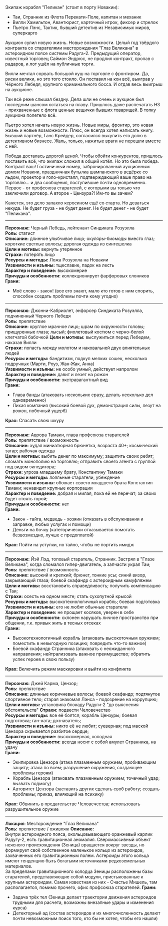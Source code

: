 Экипаж корабля "Пеликан" (стоит в порту Новакии):
* Таи, Странник из Флота Перекати-Поле, капитан и механик
* Вилли Хамильтон, Авантюрист, карточный игрок, фиксер и стрелок
* Пьетро Лэнс, Тактик, бывший детектив из Независимых миров, суперкарго

Аукцион сулил новую жизнь. Новые возможности. Целый год твёрдого контракта со старателями месторождения "Глаз Великана" в астероидном поясе системы Радуга-2.
Предыдущий оператор, известный торговец Саймон Эндрюс, не продлил контракт, пропав с радаров, и лот ушёл на публичные торги.

Вилли мечтал сорвать большой куш на торговле с фронтиром. Да, риски велики, но это того стоило.
Он поставил на кон всё, выиграв у Чёрного Лебедя, крупного криминального босса. И отдав весь выигрыш на аукционе.

Таи всё реже слышал бездну. Дела шли не очень и аукцион был последним шансом остаться на плаву.
Пришлось даже распечатать НЗ - прихваченные с флота ценные вещички бывших товарищей. В топку аукциона полетело всё.

Пьетро хотел начать новую жизнь. Новые миры, фронтир, это новая жизнь и новые возможности. Плюс, он всегда хотел написать книгу.
Бывший партнёр, Ганс Крейдер, согласился выкупить его долю в детективном бизнесе. Жаль, только, нажитые враги не перешли вместе с ней.

Победа досталась дорогой ценой. Чтобы обойти конкурентов, пришлось поставить всё, что экипаж сложил в общий котёл. Но это была победа.
Контракт ваш! Гостиничный номер, забронированный аукционным домом Новакии, праздничная бутылка шампанского в ведёрке со льдом, проектор и голо-кристалл,
подтверждающий ваше право на торговлю... и два сообщения, поступившие почти одновременно. Первое - от профсоюза старателей, с которыми вы только что
заключили договор. А второе - Цензура?! Им-то вы зачем?

Кажется, это дело запахло керосином ещё со старта. Но деваться некуда. Не будет груза - не будет денег. Не будет денег - не будет "Пеликана".

---

**Персонаж:** Черный Лебедь, лейтенант Синдиката Розуэлла  
**Роль:** статист  
**Описание:** длинное улыбчивое лицо; окуляры-биомоды вместо глаз; короткие светлые волосы; дорогая одежда из синтешелка  
**Цели и мотивы:** вернуть утерянное  
**Страхи:** потерять лицо  
**Ресурсы и методы:** Ложа Розуэлла на Новакии  
**Уязвимости и изъяны:** тщеславие, падок на лесть  
**Характер и поведение:** высокомерие  
**Причуды и особенности:** коллекционирует фарфоровых слоников  
**Грани:**  
- Моё слово - закон! (все его знают, мало кто готов с ним спорить, способен создать проблемы почти кому угодно)

---

**Персонаж:** Джонни-Кабриолет, энфорсер Синдиката Розуэлла, подчиненный Черного Лебедя  
**Роль:** препятствие  
**Описание:** круглое мрачное лицо; шрам по окружности головы; прищуренные глаза; лысый; фиолетовый костюм с черно-белой клетчатой бабочкой
**Цели и мотивы:** выслужиться перед Лебедем, наказав Вилли  
**Страхи:** попасть между молотом и наковальней двух влиятельных людей  
**Ресурсы и методы:** бандитизм, подкуп мелких сошек, несколько подручных (Марти, Роуз, Жан-Жак, Анна)  
**Уязвимости и изъяны:** не особо умный, действует напролом  
**Характер и поведение:** давит и лезет на рожон  
**Причуды и особенности:** экстравагантный вид  
**Грани:**  
- Глава банды (атаковать нескольких сразу, делать несколько дел одновременно)
- Лихая компания (высокий боевой дух, демонстрация силы, лезут на рожон, побочный ущерб)  

**Крах:** Спасать свою шкуру

---

**Персонаж:** Аврора Тамаки, глава профсоюза старателей  
**Роль:** препятствие / возможность  
**Описание:** худая миниатюрная брюнетка, возраста 40+; космический загар; рабочая одежда  
**Цели и мотивы:** выбить денег по максимуму; защитить своих ребят; сломать монополию на торговлю; отправить своего агента с группой под видом экпедитора;  
**Страхи:** угроза младшему брату, Константину Тамаки  
**Ресурсы и методы:** лояльные старатели, убеждение  
**Уязвимости и изъяны:** обожает своего младшего брата Константин Тамаки; ненавидит крупные корпорации  
**Характер и поведение:** добрая и милая, пока ей не перечат; за своих будет стоять горой;  
**Причуды и особенности:** нет  
**Грани:**  
- Закон - тайга, медведь - хозяин (отказать в обслуживании и заправке, любых услугах и помощи)
- Деньги на бочку (категорически отказывается помогать безвозмездно, лучше с предоплатой)  

**Крах:** Пойти на уступки, но тайно, чтобы не портить имидж

---

**Персонаж:** Йэй Лэд, топовый старатель, Странник. Застрял в "Глазе Великана", когда сломался гипер-двигатель, а запчасти украл Таи;  
**Роль:** препятствие / возможность  
**Описание:** высокий и крепкий; брюнет, тонкие усы; синий визор, закрывающий глаза; боевой скафандр с астероидным камуфляжем  
**Цели и мотивы:** восстановить справедливость; получить компенсацию с Таи;  
**Страхи:** осесть на одном месте; стать сухопутной крысой  
**Ресурсы и методы:** высокотехнологичный корабль; боевая подготовка  
**Уязвимости и изъяны:** его не любят обычные старатели  
**Характер и поведение:** не прощает косяков, уверен в себе  
**Причуды и особенности:** склонен нарушать личное пространство при общении, т.к. привык жить в тесных отсеках  
**Грани:**  
- Высокотехнологичный корабль (атаковать высокоточным оружием; поместить в невыгодную позицию; повредить что-то важное)
- Боевой скафандр Странника (атаковать с неожиданного направления; нейтрализовать важное преимущество; обратить успех героев в свою пользу)  

**Крах:** Включить режим маскировки и выйти из конфликта

---

**Персонаж:** Джей Карма, Цензор;  
**Роль:** препятствие  
**Описание:** длинные коричневые волосы; боевой скафандр; подтянутое спортивное тело; старая знакомая Лэнса - подозрение на коррупцию;  
**Цели и мотивы:** установила блокаду Радуги-2 "до выяснения обстоятельств"
**Страхи:** подвести Человечество  
**Ресурсы и методы:** все её боятся; корабль Цензуры; боевая подготовка; ган-ката; дознаватель;  
**Уязвимости и изъяны:** никто её не любит; суеверная; под маской Цензора скрывается разбитое сердце;  
**Характер и поведение:** высокомерная, холодная  
**Причуды и особенности:** всегда носит с собой амулет Странника, на удачу  
**Грани:**  
- Экипировка Цензора (атака плазменным оружием, пробивающим защиту; атака по всем; разрушение окружения, создающее проблемы героям)
- Корабль Цензора (атаковать плазменным оружием; точечный удар; вызвать подмогу)
- Авторитет Цензора (заставить других сделать своб работу; создать проблемы; приказ, влияющий на психику)

**Крах:** Обвинить в предательстве Человечества; использовать разрушительное оружие

---

**Локация**: Месторождение "Глаз Великана"  
**Роль:** препятствие / оживляж
**Описание:**  
Внутри астероидного пояса, окольцовывающего оранжевый карлик Радугу-2, есть гравитационная аномалия. Сверхмассивный объект неясного происхождения (Зеница) вращается вокруг звезды, но формирует своё собственное маленькое кольцо из астероидов, захваченных его гравитационным полем. Астероиды этого кольца имеют тенденцию быть богатыми источниками редкоземельных материалов.  
За пределами гравитационного колодца Зеницы расположены базы старателей, представляющие собой модули, пристыкованные к крупным астероидам. Самая известная из них - Счастье Мишель, там располагается, помимо прочего, офис профсоюза старателей.
**Грани:**
- Задача трёх тел (Зеница делает траектории движения астероидов трудными для расчета, возможны внезапные удары и изменения курса)
- Детекторный ад (состав астероидов и их многочисленность делают почти невозможным поиск того, кто бы не хотел, чтобы его нашли)




